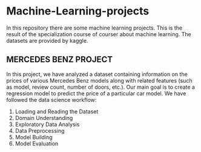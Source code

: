 # Machine-Learning-projects
In this repository there are some machine learning projects. This is the result of the specialization course of courser about machine learning. The datasets are provided by kaggle. 

## MERCEDES BENZ PROJECT
In this project, we have analyzed a dataset containing information on the prices of various Mercedes Benz models along with related features (such as model, review count, number of doors, etc.). Our main goal is to create a regression model to predict the price of a particular car model. We have followed the data science workflow:

1. Loading and Reading the Dataset
2. Domain Understanding
3. Exploratory Data Analysis
4. Data Preprocessing
5. Model Building
6. Model Evaluation

    
    
    
